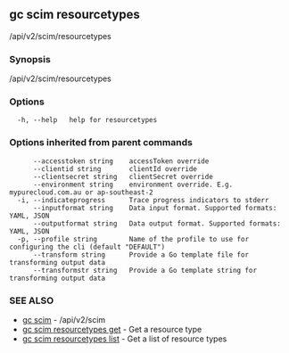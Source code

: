 ## gc scim resourcetypes

/api/v2/scim/resourcetypes

### Synopsis

/api/v2/scim/resourcetypes

### Options

```
  -h, --help   help for resourcetypes
```

### Options inherited from parent commands

```
      --accesstoken string    accessToken override
      --clientid string       clientId override
      --clientsecret string   clientSecret override
      --environment string    environment override. E.g. mypurecloud.com.au or ap-southeast-2
  -i, --indicateprogress      Trace progress indicators to stderr
      --inputformat string    Data input format. Supported formats: YAML, JSON
      --outputformat string   Data output format. Supported formats: YAML, JSON
  -p, --profile string        Name of the profile to use for configuring the cli (default "DEFAULT")
      --transform string      Provide a Go template file for transforming output data
      --transformstr string   Provide a Go template string for transforming output data
```

### SEE ALSO

* [gc scim](gc_scim.html)	 - /api/v2/scim
* [gc scim resourcetypes get](gc_scim_resourcetypes_get.html)	 - Get a resource type
* [gc scim resourcetypes list](gc_scim_resourcetypes_list.html)	 - Get a list of resource types


